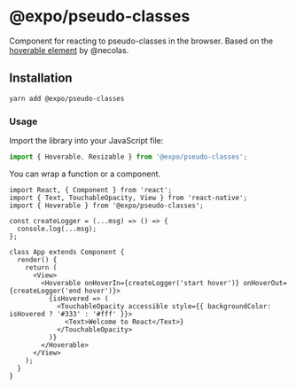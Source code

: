 # @expo/pseudo-classes

Component for reacting to pseudo-classes in the browser. Based on the [hoverable element](https://codesandbox.io/s/o9q8vy70l5) by @necolas.

## Installation

```bash
yarn add @expo/pseudo-classes
```

### Usage

Import the library into your JavaScript file:

```js
import { Hoverable, Resizable } from '@expo/pseudo-classes';
```

You can wrap a function or a component.

```tsx
import React, { Component } from 'react';
import { Text, TouchableOpacity, View } from 'react-native';
import { Hoverable } from '@expo/pseudo-classes';

const createLogger = (...msg) => () => {
  console.log(...msg);
};

class App extends Component {
  render() {
    return (
      <View>
        <Hoverable onHoverIn={createLogger('start hover')} onHoverOut={createLogger('end hover')}>
          {isHovered => (
            <TouchableOpacity accessible style={{ backgroundColor: isHovered ? '#333' : '#fff' }}>
              <Text>Welcome to React</Text>}
            </TouchableOpacity>
          )}
        </Hoverable>
      </View>
    );
  }
}
```
